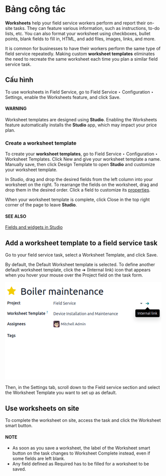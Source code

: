 # Bảng công tác

**Worksheets** help your field service workers perform and report their on-site tasks. They can
feature various information, such as instructions, to-do lists, etc. You can also format your
worksheet using checkboxes, bullet points, blank fields to fill in, HTML, and add files, images,
links, and more.

It is common for businesses to have their workers perform the same type of field service
repeatedly. Making custom **worksheet templates** eliminates the need to recreate the same
worksheet each time you plan a similar field service task.

## Cấu hình

To use worksheets in Field Service, go to Field Service ‣ Configuration ‣
Settings, enable the Worksheets feature, and click Save.

#### WARNING
Worksheet templates are designed using **Studio**. Enabling the Worksheets
feature automatically installs the **Studio** app, which may impact your price plan.

### Create a worksheet template

To create your **worksheet templates**, go to Field Service ‣ Configuration ‣
Worksheet Templates. Click New and give your worksheet template a name. Manually save,
then click Design Template to open **Studio** and customize your worksheet template.

In Studio, drag and drop the desired fields from the left column into your worksheet on the right.
To rearrange the fields on the worksheet, drag and drop them in the desired order. Click a field to
customize its [properties](applications/studio/fields.md#studio-fields-properties).

When your worksheet template is complete, click Close in the top right corner of the
page to leave **Studio**.

#### SEE ALSO
[Fields and widgets in Studio](applications/studio/fields.md)

## Add a worksheet template to a field service task

Go to your field service task, select a Worksheet Template, and click Save.

By default, the Default Worksheet template is selected. To define another default
worksheet template, click the ➔ (Internal link) icon that appears when you
hover your mouse over the Project field on the task form.

![Mouse on project name to setup default worksheet template](../../../.gitbook/assets/template-default.png)

Then, in the Settings tab,  scroll down to the Field service section and
select the Worksheet Template you want to set up as default.

## Use worksheets on site

To complete the worksheet on site, access the task and click the Worksheet smart button.

#### NOTE
- As soon as you save a worksheet, the label of the Worksheet smart button on
  the task changes to Worksheet Complete instead, even if some fields are
  left blank.
- Any field defined as Required has to be filled for a worksheet to be saved.
